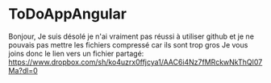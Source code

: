 # ToDoAppAngular
Bonjour,
Je suis désolé je n'ai vraiment pas réussi à utiliser github et je ne pouvais pas mettre les fichiers compressé car ils sont trop gros
Je vous joins donc le lien vers un fichier partagé:
https://www.dropbox.com/sh/ko4uzrx0ffjcya1/AAC6i4Nz7fMRckwNkThQI07Ma?dl=0
